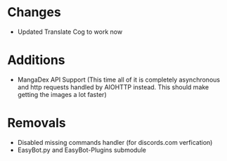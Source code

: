# Changes
- Updated Translate Cog to work now
# Additions
- MangaDex API Support (This time all of it is completely asynchronous and http requests handled by AIOHTTP instead. This should make getting the images a lot faster)
# Removals
- Disabled missing commands handler (for discords.com verfication)
- EasyBot.py and EasyBot-Plugins submodule 